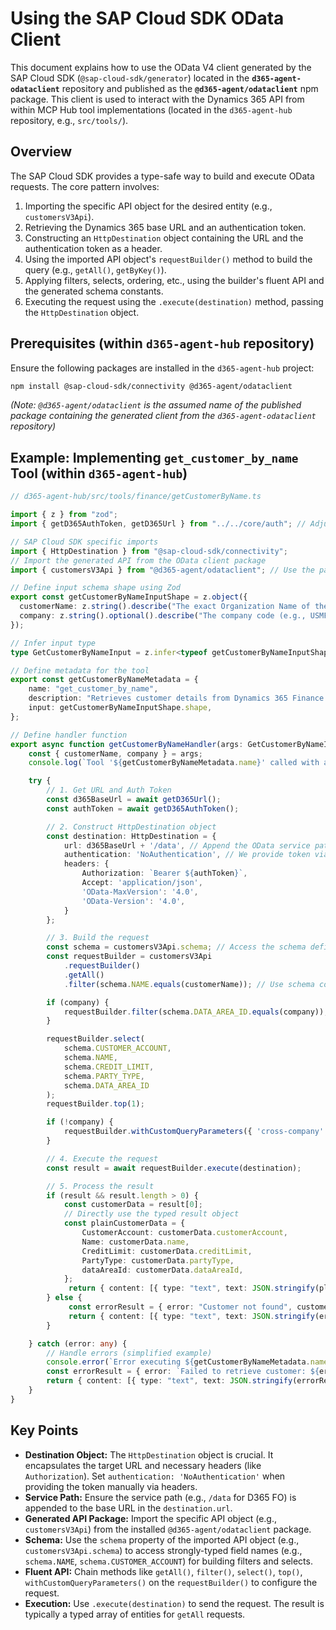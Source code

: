 # Using the SAP Cloud SDK OData Client

This document explains how to use the OData V4 client generated by the SAP Cloud SDK (`@sap-cloud-sdk/generator`) located in the **`d365-agent-odataclient`** repository and published as the **`@d365-agent/odataclient`** npm package. This client is used to interact with the Dynamics 365 API from within MCP Hub tool implementations (located in the `d365-agent-hub` repository, e.g., `src/tools/`).

## Overview

The SAP Cloud SDK provides a type-safe way to build and execute OData requests. The core pattern involves:
1.  Importing the specific API object for the desired entity (e.g., `customersV3Api`).
2.  Retrieving the Dynamics 365 base URL and an authentication token.
3.  Constructing an `HttpDestination` object containing the URL and the authentication token as a header.
4.  Using the imported API object's `requestBuilder()` method to build the query (e.g., `getAll()`, `getByKey()`).
5.  Applying filters, selects, ordering, etc., using the builder's fluent API and the generated schema constants.
6.  Executing the request using the `.execute(destination)` method, passing the `HttpDestination` object.

## Prerequisites (within `d365-agent-hub` repository)

Ensure the following packages are installed in the `d365-agent-hub` project:
```bash
npm install @sap-cloud-sdk/connectivity @d365-agent/odataclient
```
*(Note: `@d365-agent/odataclient` is the assumed name of the published package containing the generated client from the `d365-agent-odataclient` repository)*

## Example: Implementing `get_customer_by_name` Tool (within `d365-agent-hub`)

```typescript
// d365-agent-hub/src/tools/finance/getCustomerByName.ts

import { z } from "zod";
import { getD365AuthToken, getD365Url } from "../../core/auth"; // Adjust path as needed within d365-agent-hub

// SAP Cloud SDK specific imports
import { HttpDestination } from "@sap-cloud-sdk/connectivity";
// Import the generated API from the OData client package
import { customersV3Api } from "@d365-agent/odataclient"; // Use the package name

// Define input schema shape using Zod
export const getCustomerByNameInputShape = z.object({
  customerName: z.string().describe("The exact Organization Name of the customer to search for."),
  company: z.string().optional().describe("The company code (e.g., USMF, FR01). If omitted, searches across companies."),
});

// Infer input type
type GetCustomerByNameInput = z.infer<typeof getCustomerByNameInputShape>;

// Define metadata for the tool
export const getCustomerByNameMetadata = {
    name: "get_customer_by_name",
    description: "Retrieves customer details from Dynamics 365 Finance using SAP Cloud SDK Client.",
    input: getCustomerByNameInputShape.shape,
};

// Define handler function
export async function getCustomerByNameHandler(args: GetCustomerByNameInput) {
    const { customerName, company } = args;
    console.log(`Tool '${getCustomerByNameMetadata.name}' called with args:`, { customerName, company });

    try {
        // 1. Get URL and Auth Token
        const d365BaseUrl = await getD365Url();
        const authToken = await getD365AuthToken();

        // 2. Construct HttpDestination object
        const destination: HttpDestination = {
            url: d365BaseUrl + '/data', // Append the OData service path
            authentication: 'NoAuthentication', // We provide token via header
            headers: {
                Authorization: `Bearer ${authToken}`,
                Accept: 'application/json',
                'OData-MaxVersion': '4.0',
                'OData-Version': '4.0',
            }
        };

        // 3. Build the request
        const schema = customersV3Api.schema; // Access the schema definition
        const requestBuilder = customersV3Api
            .requestBuilder()
            .getAll()
            .filter(schema.NAME.equals(customerName)); // Use schema constants for fields

        if (company) {
            requestBuilder.filter(schema.DATA_AREA_ID.equals(company));
        }

        requestBuilder.select(
            schema.CUSTOMER_ACCOUNT,
            schema.NAME,
            schema.CREDIT_LIMIT,
            schema.PARTY_TYPE,
            schema.DATA_AREA_ID
        );
        requestBuilder.top(1);

        if (!company) {
            requestBuilder.withCustomQueryParameters({ 'cross-company': 'true' });
        }

        // 4. Execute the request
        const result = await requestBuilder.execute(destination);

        // 5. Process the result
        if (result && result.length > 0) {
            const customerData = result[0];
            // Directly use the typed result object
            const plainCustomerData = {
                CustomerAccount: customerData.customerAccount,
                Name: customerData.name,
                CreditLimit: customerData.creditLimit,
                PartyType: customerData.partyType,
                dataAreaId: customerData.dataAreaId,
            };
             return { content: [{ type: "text", text: JSON.stringify(plainCustomerData, null, 2) }] };
        } else {
             const errorResult = { error: "Customer not found", customerName, company };
             return { content: [{ type: "text", text: JSON.stringify(errorResult, null, 2) }], isError: true };
        }

    } catch (error: any) {
        // Handle errors (simplified example)
        console.error(`Error executing ${getCustomerByNameMetadata.name}: ${error.message}`, error.stack);
        const errorResult = { error: `Failed to retrieve customer: ${error.message}` };
        return { content: [{ type: "text", text: JSON.stringify(errorResult, null, 2) }], isError: true };
    }
}
```

## Key Points

*   **Destination Object:** The `HttpDestination` object is crucial. It encapsulates the target URL and necessary headers (like `Authorization`). Set `authentication: 'NoAuthentication'` when providing the token manually via headers.
*   **Service Path:** Ensure the service path (e.g., `/data` for D365 FO) is appended to the base URL in the `destination.url`.
*   **Generated API Package:** Import the specific API object (e.g., `customersV3Api`) from the installed `@d365-agent/odataclient` package.
*   **Schema:** Use the `schema` property of the imported API object (e.g., `customersV3Api.schema`) to access strongly-typed field names (e.g., `schema.NAME`, `schema.CUSTOMER_ACCOUNT`) for building filters and selects.
*   **Fluent API:** Chain methods like `getAll()`, `filter()`, `select()`, `top()`, `withCustomQueryParameters()` on the `requestBuilder()` to configure the request.
*   **Execution:** Use `.execute(destination)` to send the request. The result is typically a typed array of entities for `getAll` requests.

